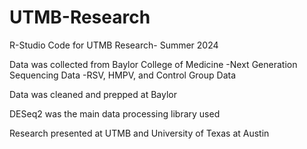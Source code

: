 # UTMB-Research
R-Studio Code for UTMB Research- Summer 2024

Data was collected from Baylor College of Medicine
  -Next Generation Sequencing Data
  -RSV, HMPV, and Control Group Data

Data was cleaned and prepped at Baylor

DESeq2 was the main data processing library used

Research presented at UTMB and University of Texas at Austin
